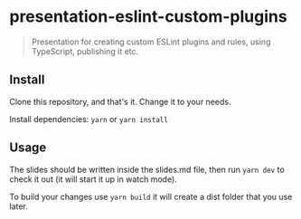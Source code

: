 # presentation-eslint-custom-plugins

> Presentation for creating custom ESLint plugins and rules, using TypeScript, publishing it etc.

## Install

Clone this repository, and that's it. Change it to your needs.

Install dependencies: `yarn` or `yarn install`

## Usage

The slides should be written inside the slides.md file, then run `yarn dev` to check it out (it will start it up in watch mode).

To build your changes use `yarn build` it will create a dist folder that you use later.
